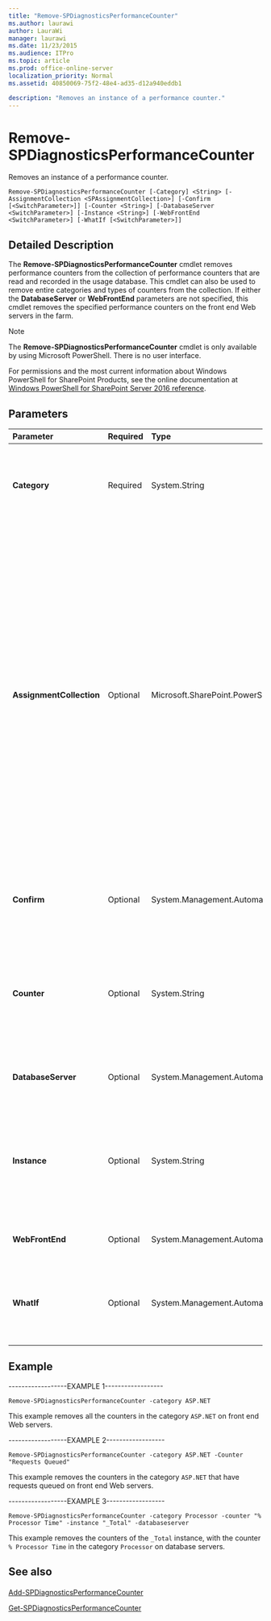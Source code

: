 ```yaml
---
title: "Remove-SPDiagnosticsPerformanceCounter"
ms.author: laurawi
author: LauraWi
manager: laurawi
ms.date: 11/23/2015
ms.audience: ITPro
ms.topic: article
ms.prod: office-online-server
localization_priority: Normal
ms.assetid: 40850069-75f2-48e4-ad35-d12a940eddb1

description: "Removes an instance of a performance counter."
---
```


# Remove-SPDiagnosticsPerformanceCounter

Removes an instance of a performance counter.
  
```
Remove-SPDiagnosticsPerformanceCounter [-Category] <String> [-AssignmentCollection <SPAssignmentCollection>] [-Confirm [<SwitchParameter>]] [-Counter <String>] [-DatabaseServer <SwitchParameter>] [-Instance <String>] [-WebFrontEnd <SwitchParameter>] [-WhatIf [<SwitchParameter>]]
```

## Detailed Description

The **Remove-SPDiagnosticsPerformanceCounter** cmdlet removes performance counters from the collection of performance counters that are read and recorded in the usage database. This cmdlet can also be used to remove entire categories and types of counters from the collection. If either the **DatabaseServer** or **WebFrontEnd** parameters are not specified, this cmdlet removes the specified performance counters on the front end Web servers in the farm. 
  
> [!NOTE]
> The **Remove-SPDiagnosticsPerformanceCounter** cmdlet is only available by using Microsoft PowerShell. There is no user interface. 
  
For permissions and the most current information about Windows PowerShell for SharePoint Products, see the online documentation at [Windows PowerShell for SharePoint Server 2016 reference](https://go.microsoft.com/fwlink/p/?LinkId=671715).
  
## Parameters

|**Parameter**|**Required**|**Type**|**Description**|
|:-----|:-----|:-----|:-----|
|**Category** <br/> |Required  <br/> |System.String  <br/> |Specifies the category of performance counters to remove.  <br/> The type must be a valid name of a category of performance counters; for example, ASP.NET, PhysicalDisk, or Processor.  <br/> |
|**AssignmentCollection** <br/> |Optional  <br/> |Microsoft.SharePoint.PowerShell.SPAssignmentCollection  <br/> |Manages objects for the purpose of proper disposal. Use of objects, such as **SPWeb** or **SPSite**, can use large amounts of memory and use of these objects in Windows PowerShell scripts requires proper memory management. Using the **SPAssignment** object, you can assign objects to a variable and dispose of the objects after they are needed to free up memory. When **SPWeb**, **SPSite**, or **SPSiteAdministration** objects are used, the objects are automatically disposed of if an assignment collection or the **Global** parameter is not used.  <br/> > [!NOTE]> When the **Global** parameter is used, all objects are contained in the global store. If objects are not immediately used, or disposed of by using the **Stop-SPAssignment** command, an out-of-memory scenario can occur.           |
|**Confirm** <br/> |Optional  <br/> |System.Management.Automation.SwitchParameter  <br/> |Prompts you for confirmation before executing the command. For more information, type the following command: **get-help about_commonparameters** <br/> |
|**Counter** <br/> |Optional  <br/> |System.String  <br/> |Specifies the type of counter to remove. If this parameter is not specified, this cmdlet removes all performance counters of the specified category.  <br/> The type must be a valid name of counter type; for example, Requests Queued, Avg. Disk Queue Length, and % Processor Time.  <br/> |
|**DatabaseServer** <br/> |Optional  <br/> |System.Management.Automation.SwitchParameter  <br/> |Removes the specified performance counters that are collected on the database servers in the farm.  <br/> |
|**Instance** <br/> |Optional  <br/> |System.String  <br/> |Specifies the instance name of the performance counter to remove. If this parameter is not specified, this cmdlet removes all instances of the specified performance counter.  <br/> The type must be a valid name of a performance counter instance; for example Total_PerfCounter.  <br/> |
|**WebFrontEnd** <br/> |Optional  <br/> |System.Management.Automation.SwitchParameter  <br/> |Removes performance counters that are collected on the front end Web servers in the farm.  <br/> |
|**WhatIf** <br/> |Optional  <br/> |System.Management.Automation.SwitchParameter  <br/> |Displays a message that describes the effect of the command instead of executing the command. For more information, type the following command: **get-help about_commonparameters** <br/> |
   
## Example

------------------EXAMPLE 1------------------
  
```
Remove-SPDiagnosticsPerformanceCounter -category ASP.NET
```

This example removes all the counters in the category  `ASP.NET` on front end Web servers. 
  
------------------EXAMPLE 2------------------
  
```
Remove-SPDiagnosticsPerformanceCounter -category ASP.NET -Counter "Requests Queued"
```

This example removes the counters in the category  `ASP.NET` that have requests queued on front end Web servers. 
  
------------------EXAMPLE 3------------------
  
```
Remove-SPDiagnosticsPerformanceCounter -category Processor -counter "% Processor Time" -instance "_Total" -databaseserver
```

This example removes the counters of the  `_Total` instance, with the counter  `% Processor Time` in the category  `Processor` on database servers. 
  
## See also

#### 

[Add-SPDiagnosticsPerformanceCounter](add-spdiagnosticsperformancecounter.md)
  
[Get-SPDiagnosticsPerformanceCounter](get-spdiagnosticsperformancecounter.md)

